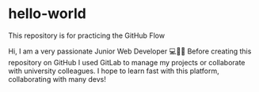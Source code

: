 # hello-world
This repository is for practicing the GitHub Flow

Hi, I am a very passionate Junior Web Developer 💻👋😁 
Before creating this repository on GitHub I used GitLab to manage my projects or collaborate with university colleagues.
I hope to learn fast with this platform, collaborating with many devs!
